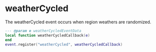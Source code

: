 # weatherCycled

The weatherCycled event occurs when region weathers are randomized.

```lua
--- @param e weatherCycledEventData
local function weatherCycledCallback(e)
end
event.register("weatherCycled", weatherCycledCallback)
```

